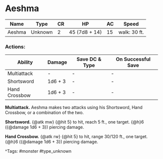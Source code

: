 # Aeshma

| Name | Type | CR | HP | AC | Speed |
|------|------|----|----|----|-------|
| Aeshma | Unknown | 2 | 45 (7d8 + 14) | 15 | walk: 30 ft. |

### Actions:

| Ability | Damage | Save DC & Type | On Successful Save |
|---------|--------|----------------|--------------------|
| Multiattack | - | - | - |
| Shortsword | 1d6 + 3 | - | - |
| Hand Crossbow | 1d6 + 3 | - | - |


**Multiattack.** Aeshma makes two attacks using his Shortsword, Hand Crossbow, or a combination of the two.

**Shortsword.** {@atk mw} {@hit 5} to hit, reach 5 ft., one target. {@h}6 ({@damage 1d6 + 3}) piercing damage.

**Hand Crossbow.** {@atk rw} {@hit 5} to hit, range 30/120 ft., one target. {@h}6 ({@damage 1d6 + 3}) piercing damage.

^Tags: #monster #type_unknown